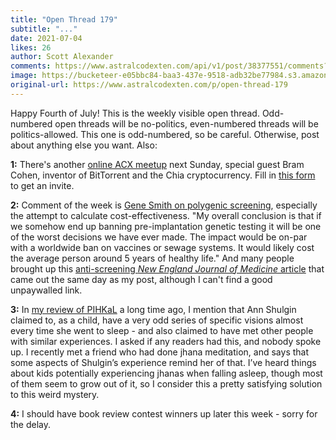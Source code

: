 ```yaml
---
title: "Open Thread 179"
subtitle: "..."
date: 2021-07-04
likes: 26
author: Scott Alexander
comments: https://www.astralcodexten.com/api/v1/post/38377551/comments?&all_comments=true
image: https://bucketeer-e05bbc84-baa3-437e-9518-adb32be77984.s3.amazonaws.com/public/images/fd098033-2c4f-4341-8d94-7d9f880e0f04_2170x1500.png
original-url: https://www.astralcodexten.com/p/open-thread-179
---
```

Happy Fourth of July! This is the weekly visible open thread. Odd-numbered open threads will be no-politics, even-numbered threads will be politics-allowed. This one is odd-numbered, so be careful. Otherwise, post about anything else you want. Also: 

**1:** There's another [online ACX meetup](https://www.reddit.com/r/slatestarcodex/comments/od3i5t/bram_cohen_at_the_acx_online_meetup_july_11/) next Sunday, special guest Bram Cohen, inventor of BitTorrent and the Chia cryptocurrency. Fill in [this form](https://docs.google.com/forms/d/e/1FAIpQLSe0lk3h6fF6yYOJJMqHhTtVVf72nQpfvYgqayCahA_NJ5MfXQ/viewform) to get an invite.

**2:** Comment of the week is [Gene Smith on polygenic screening](https://astralcodexten.substack.com/p/welcome-polygenically-screened-babies#comment-2300538), especially the attempt to calculate cost-effectiveness. "My overall conclusion is that if we somehow end up banning pre-implantation genetic testing it will be one of the worst decisions we have ever made. The impact would be on-par with a worldwide ban on vaccines or sewage systems. It would likely cost the average person around 5 years of healthy life." And many people brought up this [anti-screening ](https://www.nejm.org/doi/full/10.1056/NEJMsr2105065)_[New England Journal of Medicine](https://www.nejm.org/doi/full/10.1056/NEJMsr2105065)_[ article](https://www.nejm.org/doi/full/10.1056/NEJMsr2105065) that came out the same day as my post, although I can't find a good unpaywalled link.

**3:** In [my review of PIHKaL](https://slatestarcodex.com/2016/08/11/book-review-pihkal/) a long time ago, I mention that Ann Shulgin claimed to, as a child, have a very odd series of specific visions almost every time she went to sleep - and also claimed to have met other people with similar experiences. I asked if any readers had this, and nobody spoke up. I recently met a friend who had done jhana meditation, and says that some aspects of Shulgin’s experience remind her of that. I’ve heard things about kids potentially experiencing jhanas when falling asleep, though most of them seem to grow out of it, so I consider this a pretty satisfying solution to this weird mystery.

**4:** I should have book review contest winners up later this week - sorry for the delay.
